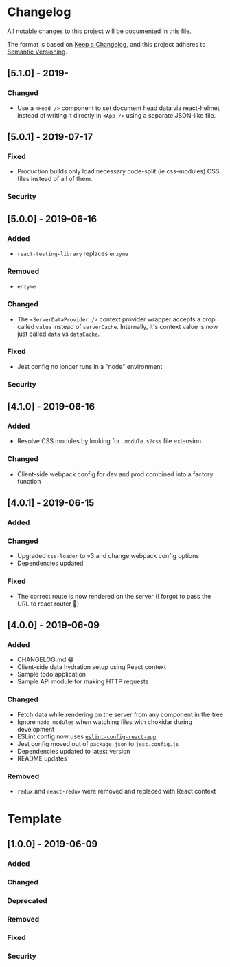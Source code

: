 # Changelog

All notable changes to this project will be documented in this file.

The format is based on [Keep a Changelog](https://keepachangelog.com/en/1.0.0/),
and this project adheres to [Semantic Versioning](https://semver.org/spec/v2.0.0.html).

## [5.1.0] - 2019-

### Changed

- Use a `<Head />` component to set document head data via react-helmet instead of writing it directly in `<App />` using a separate JSON-like file.

## [5.0.1] - 2019-07-17

### Fixed

- Production builds only load necessary code-split (ie css-modules) CSS files instead of all of them.

### Security

## [5.0.0] - 2019-06-16

### Added

- `react-testing-library` replaces `enzyme`

### Removed

- `enzyme`

### Changed

- The `<ServerDataProvider />` context provider wrapper accepts a prop called `value` instead of `serverCache`. Internally, it's context value is now just called `data` vs `dataCache`.

### Fixed

- Jest config no longer runs in a "node" environment

### Security

## [4.1.0] - 2019-06-16

### Added

- Resolve CSS modules by looking for `.module.s?css` file extension

### Changed

- Client-side webpack config for dev and prod combined into a factory function

## [4.0.1] - 2019-06-15

### Added

### Changed

- Upgraded `css-loader` to v3 and change webpack config options
- Dependencies updated

### Fixed

- The correct route is now rendered on the server (I forgot to pass the URL to react router :facepalm:)

## [4.0.0] - 2019-06-09

### Added

- CHANGELOG.md :grin:
- Client-side data hydration setup using React context
- Sample todo application
- Sample API module for making HTTP requests

### Changed

- Fetch data while rendering on the server from any component in the tree
- Ignore `node_modules` when watching files with chokidar during development
- ESLint config now uses [`eslint-config-react-app`](https://github.com/facebook/create-react-app/tree/master/packages/eslint-config-react-app)
- Jest config moved out of `package.json` to `jest.config.js`
- Dependencies updated to latest version
- README updates

### Removed

- `redux` and `react-redux` were removed and replaced with React context

# Template

## [1.0.0] - 2019-06-09

### Added

### Changed

### Deprecated

### Removed

### Fixed

### Security
